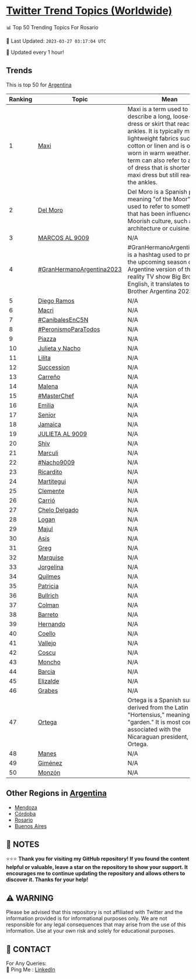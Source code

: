 [Twitter Trend Topics (Worldwide)](https://github.com/ErcinDedeoglu/Twitter-Trend-Topics)
==========


📊 Top 50 Trending Topics For Rosario

📆 Last Updated: `2023-03-27 03:17:04 UTC`

🔧 Updated every 1 hour!


## Trends

This is top 50 for [Argentina](</Argentina>)

| Ranking | Topic | Mean |
| ------- | ------------ | ------------ |
| 1 | [Maxi](http://twitter.com/search?q=Maxi) | Maxi is a term used to describe a long, loose-fitting dress or skirt that reaches the ankles. It is typically made of lightweight fabrics such as cotton or linen and is often worn in warm weather. The term can also refer to a style of dress that is shorter than a maxi dress but still reaches the ankles. |
| 2 | [Del Moro](http://twitter.com/search?q=Del+Moro) | Del Moro is a Spanish phrase meaning "of the Moor". It is used to refer to something that has been influenced by Moorish culture, such as architecture or cuisine. |
| 3 | [MARCOS AL 9009](http://twitter.com/search?q=MARCOS+AL+9009) | N/A |
| 4 | [#GranHermanoArgentina2023](http://twitter.com/search?q=%23GranHermanoArgentina2023) | #GranHermanoArgentina2023 is a hashtag used to promote the upcoming season of the Argentine version of the reality TV show Big Brother. In English, it translates to "Big Brother Argentina 2023". |
| 5 | [Diego Ramos](http://twitter.com/search?q=Diego+Ramos) | N/A |
| 6 | [Macri](http://twitter.com/search?q=Macri) | N/A |
| 7 | [#CanibalesEnC5N](http://twitter.com/search?q=%23CanibalesEnC5N) | N/A |
| 8 | [#PeronismoParaTodos](http://twitter.com/search?q=%23PeronismoParaTodos) | N/A |
| 9 | [Piazza](http://twitter.com/search?q=Piazza) | N/A |
| 10 | [Julieta y Nacho](http://twitter.com/search?q=Julieta+y+Nacho) | N/A |
| 11 | [Lilita](http://twitter.com/search?q=Lilita) | N/A |
| 12 | [Succession](http://twitter.com/search?q=Succession) | N/A |
| 13 | [Carreño](http://twitter.com/search?q=Carre%c3%b1o) | N/A |
| 14 | [Malena](http://twitter.com/search?q=Malena) | N/A |
| 15 | [#MasterChef](http://twitter.com/search?q=%23MasterChef) | N/A |
| 16 | [Emilia](http://twitter.com/search?q=Emilia) | N/A |
| 17 | [Senior](http://twitter.com/search?q=Senior) | N/A |
| 18 | [Jamaica](http://twitter.com/search?q=Jamaica) | N/A |
| 19 | [JULIETA AL 9009](http://twitter.com/search?q=JULIETA+AL+9009) | N/A |
| 20 | [Shiv](http://twitter.com/search?q=Shiv) | N/A |
| 21 | [Marculi](http://twitter.com/search?q=Marculi) | N/A |
| 22 | [#Nacho9009](http://twitter.com/search?q=%23Nacho9009) | N/A |
| 23 | [Ricardito](http://twitter.com/search?q=Ricardito) | N/A |
| 24 | [Martitegui](http://twitter.com/search?q=Martitegui) | N/A |
| 25 | [Clemente](http://twitter.com/search?q=Clemente) | N/A |
| 26 | [Carrió](http://twitter.com/search?q=Carri%c3%b3) | N/A |
| 27 | [Chelo Delgado](http://twitter.com/search?q=Chelo+Delgado) | N/A |
| 28 | [Logan](http://twitter.com/search?q=Logan) | N/A |
| 29 | [Majul](http://twitter.com/search?q=Majul) | N/A |
| 30 | [Asís](http://twitter.com/search?q=As%c3%ads) | N/A |
| 31 | [Greg](http://twitter.com/search?q=Greg) | N/A |
| 32 | [Marquise](http://twitter.com/search?q=Marquise) | N/A |
| 33 | [Jorgelina](http://twitter.com/search?q=Jorgelina) | N/A |
| 34 | [Quilmes](http://twitter.com/search?q=Quilmes) | N/A |
| 35 | [Patricia](http://twitter.com/search?q=Patricia) | N/A |
| 36 | [Bullrich](http://twitter.com/search?q=Bullrich) | N/A |
| 37 | [Colman](http://twitter.com/search?q=Colman) | N/A |
| 38 | [Barreto](http://twitter.com/search?q=Barreto) | N/A |
| 39 | [Hernando](http://twitter.com/search?q=Hernando) | N/A |
| 40 | [Coello](http://twitter.com/search?q=Coello) | N/A |
| 41 | [Vallejo](http://twitter.com/search?q=Vallejo) | N/A |
| 42 | [Coscu](http://twitter.com/search?q=Coscu) | N/A |
| 43 | [Moncho](http://twitter.com/search?q=Moncho) | N/A |
| 44 | [Barcia](http://twitter.com/search?q=Barcia) | N/A |
| 45 | [Elizalde](http://twitter.com/search?q=Elizalde) | N/A |
| 46 | [Grabes](http://twitter.com/search?q=Grabes) | N/A |
| 47 | [Ortega](http://twitter.com/search?q=Ortega) | Ortega is a Spanish surname derived from the Latin name "Hortensius," meaning "garden." It is most commonly associated with the Nicaraguan president, Daniel Ortega. |
| 48 | [Manes](http://twitter.com/search?q=Manes) | N/A |
| 49 | [Giménez](http://twitter.com/search?q=Gim%c3%a9nez) | N/A |
| 50 | [Monzón](http://twitter.com/search?q=Monz%c3%b3n) | N/A |



## Other Regions in [Argentina](</Argentina>)

* [Mendoza](</Argentina/Mendoza.md>)
* [Córdoba](</Argentina/Córdoba.md>)
* [Rosario](</Argentina/Rosario.md>)
* [Buenos Aires](</Argentina/Buenos Aires.md>)



## 📝 NOTES

⭐⭐⭐ **Thank you for visiting my GitHub repository! If you found the content helpful or valuable, leave a star on the repository to show your support. It encourages me to continue updating the repository and allows others to discover it. Thanks for your help!**


## ⚠️ WARNING

Please be advised that this repository is not affiliated with Twitter and the information provided is for informational purposes only. We are not responsible for any legal consequences that may arise from the use of this information. Use at your own risk and solely for educational purposes.


## 📨 CONTACT

 For Any Queries:  
            🏓 Ping Me : [LinkedIn](https://www.linkedin.com/in/ercindedeoglu/)
